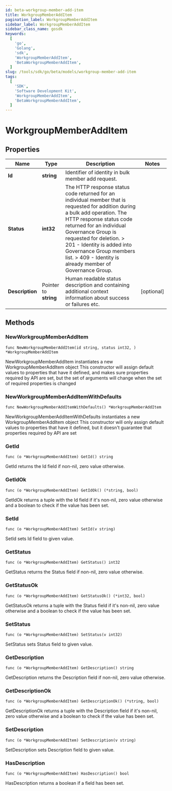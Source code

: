 ```yaml
---
id: beta-workgroup-member-add-item
title: WorkgroupMemberAddItem
pagination_label: WorkgroupMemberAddItem
sidebar_label: WorkgroupMemberAddItem
sidebar_class_name: gosdk
keywords:
  [
    'go',
    'Golang',
    'sdk',
    'WorkgroupMemberAddItem',
    'BetaWorkgroupMemberAddItem',
  ]
slug: /tools/sdk/go/beta/models/workgroup-member-add-item
tags:
  [
    'SDK',
    'Software Development Kit',
    'WorkgroupMemberAddItem',
    'BetaWorkgroupMemberAddItem',
  ]
---
```


# WorkgroupMemberAddItem

## Properties

| Name | Type | Description | Notes |
| --- | --- | --- | --- |
| **Id** | **string** | Identifier of identity in bulk member add request. |
| **Status** | **int32** | The HTTP response status code returned for an individual member that is requested for addition during a bulk add operation. The HTTP response status code returned for an individual Governance Group is requested for deletion. > 201 - Identity is added into Governance Group members list. > 409 - Identity is already member of Governance Group. |
| **Description** | Pointer to **string** | Human readable status description and containing additional context information about success or failures etc. | [optional] |

## Methods

### NewWorkgroupMemberAddItem

`func NewWorkgroupMemberAddItem(id string, status int32, ) *WorkgroupMemberAddItem`

NewWorkgroupMemberAddItem instantiates a new WorkgroupMemberAddItem object This constructor will assign default values to properties that have it defined, and makes sure properties required by API are set, but the set of arguments will change when the set of required properties is changed

### NewWorkgroupMemberAddItemWithDefaults

`func NewWorkgroupMemberAddItemWithDefaults() *WorkgroupMemberAddItem`

NewWorkgroupMemberAddItemWithDefaults instantiates a new WorkgroupMemberAddItem object This constructor will only assign default values to properties that have it defined, but it doesn't guarantee that properties required by API are set

### GetId

`func (o *WorkgroupMemberAddItem) GetId() string`

GetId returns the Id field if non-nil, zero value otherwise.

### GetIdOk

`func (o *WorkgroupMemberAddItem) GetIdOk() (*string, bool)`

GetIdOk returns a tuple with the Id field if it's non-nil, zero value otherwise and a boolean to check if the value has been set.

### SetId

`func (o *WorkgroupMemberAddItem) SetId(v string)`

SetId sets Id field to given value.

### GetStatus

`func (o *WorkgroupMemberAddItem) GetStatus() int32`

GetStatus returns the Status field if non-nil, zero value otherwise.

### GetStatusOk

`func (o *WorkgroupMemberAddItem) GetStatusOk() (*int32, bool)`

GetStatusOk returns a tuple with the Status field if it's non-nil, zero value otherwise and a boolean to check if the value has been set.

### SetStatus

`func (o *WorkgroupMemberAddItem) SetStatus(v int32)`

SetStatus sets Status field to given value.

### GetDescription

`func (o *WorkgroupMemberAddItem) GetDescription() string`

GetDescription returns the Description field if non-nil, zero value otherwise.

### GetDescriptionOk

`func (o *WorkgroupMemberAddItem) GetDescriptionOk() (*string, bool)`

GetDescriptionOk returns a tuple with the Description field if it's non-nil, zero value otherwise and a boolean to check if the value has been set.

### SetDescription

`func (o *WorkgroupMemberAddItem) SetDescription(v string)`

SetDescription sets Description field to given value.

### HasDescription

`func (o *WorkgroupMemberAddItem) HasDescription() bool`

HasDescription returns a boolean if a field has been set.
